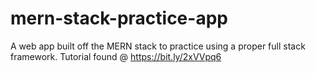 # mern-stack-practice-app
A web app built off the MERN stack to practice using a proper full stack framework. Tutorial found @ https://bit.ly/2xVVpq6
